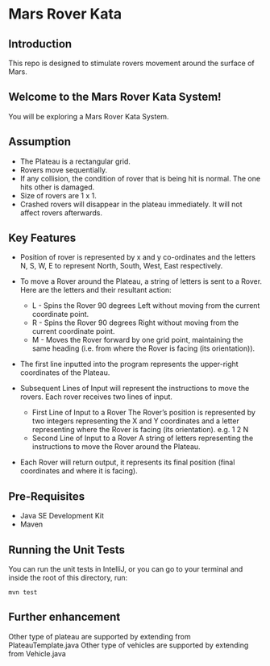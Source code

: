 # Mars Rover Kata

## Introduction

This repo is designed to stimulate rovers movement around the surface of Mars.

## Welcome to the Mars Rover Kata System! 
You will be exploring a Mars Rover Kata System.

## Assumption
- The Plateau is a rectangular grid.
- Rovers move sequentially.
- If any collision, the condition of rover that is being hit is normal. The one hits other is damaged.
- Size of rovers are 1 x 1.
- Crashed rovers will disappear in the plateau immediately. It will not affect rovers afterwards.


## Key Features 

- Position of rover is represented by x and y co-ordinates and the letters N, S, W, E to represent North, South, West, East respectively.

- To move a Rover around the Plateau, a string of letters is sent to a Rover.
   Here are the letters and their resultant action:
    - L - Spins the Rover 90 degrees Left without moving from the current coordinate point.
    - R - Spins the Rover 90 degrees Right without moving from the current coordinate point.
    - M - Moves the Rover forward by one grid point, maintaining the same heading (i.e. from where the Rover is facing (its orientation)).

- The first line inputted into the program represents the upper-right coordinates of the Plateau.

- Subsequent Lines of Input will represent the instructions to move the rovers. Each rover receives two lines of input.
  - First Line of Input to a Rover
    The Rover’s position is represented by two integers representing the X and Y coordinates and a letter representing where the Rover is facing (its orientation).
    e.g. 1 2 N
  - Second Line of Input to a Rover
    A string of letters representing the instructions to move the Rover around the Plateau.
   
-   Each Rover will return output, it represents its final position (final coordinates and where it is facing).

## Pre-Requisites

- Java SE Development Kit 
- Maven

## Running the Unit Tests

You can run the unit tests in IntelliJ, or you can go to your terminal and inside the root of this directory, run:

`mvn test`


## Further enhancement

Other type of plateau are supported by extending from PlateauTemplate.java
Other type of vehicles are supported by extending from Vehicle.java
